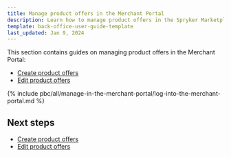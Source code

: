 ```yaml
---
title: Manage product offers in the Merchant Portal
description: Learn how to manage product offers in the Spryker Marketplace Merchant portal for your Spryker Marketplace store.
template: back-office-user-guide-template
last_updated: Jan 9, 2024
---
```


This section contains guides on managing product offers in the Merchant Portal:

- [Create product offers](/docs/pbc/all/offer-management/latest/marketplace/manage-in-the-merchant-portal/create-product-offers.html)
- [Edit product offers](/docs/pbc/all/offer-management/latest/marketplace/manage-in-the-merchant-portal/edit-product-offers.html)

{% include pbc/all/manage-in-the-merchant-portal/log-into-the-merchant-portal.md %} <!-- To edit, see /_includes/pbc/all/manage-in-the-merchant-portal/log-into-the-merchant-portal.md -->

## Next steps

- [Create product offers](/docs/pbc/all/offer-management/latest/marketplace/manage-in-the-merchant-portal/create-product-offers.html)
- [Edit product offers](/docs/pbc/all/offer-management/latest/marketplace/manage-in-the-merchant-portal/edit-product-offers.html)
